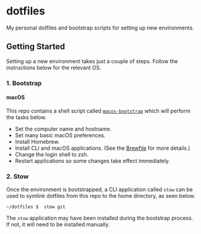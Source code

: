 # dotfiles

My personal dotfiles and bootstrap scripts for setting up new environments.

## Getting Started

Setting up a new environment takes just a couple of steps. Follow the
instructions below for the relevant OS.

### 1. Bootstrap

#### macOS

This repo contains a shell script called [`macos-bootstrap`](macos-bootstrap)
which will perform the tasks below.

- Set the computer name and hostname.
- Set many basic macOS preferences.
- Install Homebrew.
- Install CLI and macOS applications. (See the [Brewfile](Brewfile) for more details.)
- Change the login shell to zsh.
- Restart applications so some changes take effect immediately.

### 2. Stow

Once the environment is bootstrapped, a CLI application called `stow` can be
used to symlink dotfiles from this repo to the home directory, as seen below.

    ~/dotfiles $  stow git

The `stow` application may have been installed during the bootstrap process. If
not, it will need to be installed manually.
